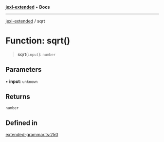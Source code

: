 [**jexl-extended**](../README.md) • **Docs**

***

[jexl-extended](../README.md) / sqrt

# Function: sqrt()

> **sqrt**(`input`): `number`

## Parameters

• **input**: `unknown`

## Returns

`number`

## Defined in

[extended-grammar.ts:250](https://github.com/nikoraes/jexl-extended/blob/0f5e836bd796a7ceb7bc07f325b2ca770e2551a1/src/extended-grammar.ts#L250)
